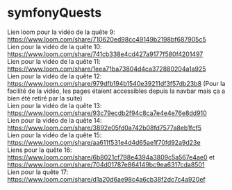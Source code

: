 # symfonyQuests
Lien loom pour la vidéo de la quête 9: https://www.loom.com/share/710620ed98cc49149b2198bf687905c5  
Lien pour la vidéo de la quête 10: https://www.loom.com/share/741cb338e4cd427a9177f580f4201497  
Lien pour la vidéo de la quête 11: https://www.loom.com/share/1eea71ba73804d4ca372880204a1a925  
Lien pour la vidéo de la quête 12: https://www.loom.com/share/979dfb194b1540e39211df3f57db23b8 (Pour la facilité de la vidéo, les pages étaient accessibles depuis la navbar mais ça a bien été retiré par la suite)  
Lien pour la vidéo de la quête 13: https://www.loom.com/share/93c79ecdb2f94c8ca7e4e4e76e8dd910  
Lien pour la vidéo de la quête 14: https://www.loom.com/share/3892e05fd0a742b08fd7577a8eb1fcf5  
Lien pour la vidéo de la quête 15: https://www.loom.com/share/aa611f531e4d4d65ae1f70fd92a9d23e  
Liens pour la quête 16: https://www.loom.com/share/6b8021cf798e4394a3809c5a567e4ae0 et https://www.loom.com/share/704d01787e864149bc9ea6317cda8501  
Lien pour la quête 17: https://www.loom.com/share/d1a20d6ae98c4a6cb38f2dc7c4a920ef

